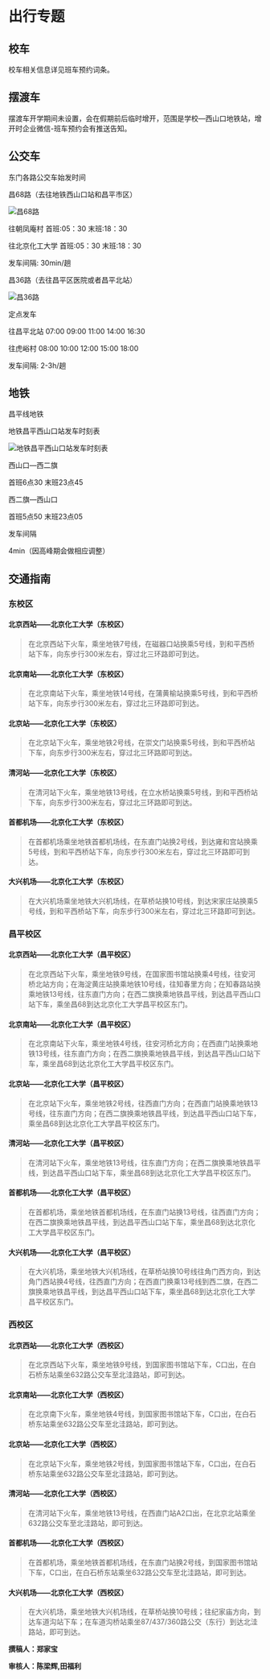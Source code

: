 # 出行专题
## 校车
校车相关信息详见班车预约词条。

## 摆渡车

摆渡车开学期间未设置，会在假期前后临时增开，范围是学校—西山口地铁站，增开时企业微信-班车预约会有推送告知。

## 公交车

东门各路公交车始发时间

昌68路（去往地铁西山口站和昌平市区）

![昌68路](./昌68路.png)

往朝凤庵村 首班:05：30 末班:18：30

往北京化工大学    首班:05：30 末班:18：30

发车间隔:   30min/趟

昌36路（去往昌平区医院或者昌平北站）

![昌36路](./昌36路.png)

定点发车

往昌平北站        07:00  09:00  11:00  14:00  16:30

往虎峪村          08:00  10:00  12:00  15:00  18:00

发车间隔:  2-3h/趟

## 地铁

昌平线地铁

地铁昌平西山口站发车时刻表

![地铁昌平西山口站发车时刻表](./地铁昌平西山口站发车时刻表.png)

西山口—西二旗 

首班6点30  末班23点45

西二旗—西山口

首班5点50  末班23点05

发车间隔

4min（因高峰期会做相应调整）

## 交通指南

### 东校区

#### 北京西站——北京化工大学（东校区）

>在北京西站下火车，乘坐地铁7号线，在磁器口站换乘5号线，到和平西桥站下车，向东步行300米左右，穿过北三环路即可到达。

#### 北京南站——北京化工大学（东校区）

>在北京南站下火车，乘坐地铁14号线，在蒲黄榆站换乘5号线，到和平西桥站下车，向东步行300米左右，穿过北三环路即可到达。

#### 北京站——北京化工大学（东校区）

>在北京站下火车，乘坐地铁2号线，在崇文门站换乘5号线，到和平西桥站下车，向东步行300米左右，穿过北三环路即可到达。

#### 清河站——北京化工大学（东校区）

>在清河站下火车，乘坐地铁13号线，在立水桥站换乘5号线，到和平西桥站下车，向东步行300米左右，穿过北三环路即可到达。

#### 首都机场——北京化工大学（东校区）

>在首都机场乘坐地铁首都机场线，在东直门站换2号线，到达雍和宫站换乘5号线，到和平西桥站下车，向东步行300米左右，穿过北三环路即可到达。

#### 大兴机场——北京化工大学（东校区）

>在大兴机场乘坐地铁大兴机场线，在草桥站换10号线，到达宋家庄站换乘5号线，到和平西桥站下车，向东步行300米左右，穿过北三环路即可到达。

### 昌平校区

#### 北京西站——北京化工大学（昌平校区）

>在北京西站下火车，乘坐地铁9号线，在国家图书馆站换乘4号线，往安河桥北站方向；在海淀黄庄站换乘地铁10号线，往知春里方向；在知春路站换乘地铁13号线，往东直门方向；在西二旗换乘地铁昌平线，到达昌平西山口站下车，乘坐昌68到达北京化工大学昌平校区东门。

#### 北京南站——北京化工大学（昌平校区）

>在北京南站下火车，乘坐地铁4号线，往安河桥北方向；在西直门站换乘地铁13号线，往东直门方向；在西二旗换乘地铁昌平线，到达昌平西山口站下车，乘坐昌68到达北京化工大学昌平校区东门。

#### 北京站——北京化工大学（昌平校区）

>在北京站下火车，乘坐地铁2号线，往西直门方向；在西直门站换乘地铁13号线，往东直门方向；在西二旗换乘地铁昌平线，到达昌平西山口站下车，乘坐昌68到达北京化工大学昌平校区东门。

#### 清河站——北京化工大学（昌平校区）

>在清河站下火车，乘坐地铁13号线，往东直门方向；在西二旗换乘地铁昌平线，到达昌平西山口站下车，乘坐昌68到达北京化工大学昌平校区东门。

#### 首都机场——北京化工大学（昌平校区）

>在首都机场，乘坐地铁首都机场线，在东直门站换13号线，往西直门方向；在西二旗换乘地铁昌平线，到达昌平西山口站下车，乘坐昌68到达北京化工大学昌平校区东门。

#### 大兴机场——北京化工大学（昌平校区）
    
>在大兴机场，乘坐地铁大兴机场线，在草桥站换10号线往角门西方向，到达角门西站换4号线，往西直门方向；在西直门换乘13号线到西二旗，在西二旗换乘地铁昌平线，到达昌平西山口站下车，乘坐昌68到达北京化工大学昌平校区东门。

### 西校区

#### 北京西站——北京化工大学（西校区）

>在北京西站下火车，乘坐地铁9号线，到国家图书馆站下车，C口出，在白石桥东站乘坐632路公交车至北洼路站，即可到达。

#### 北京南站——北京化工大学（西校区）

>在北京南下火车，乘坐地铁4号线，到国家图书馆站下车，C口出，在白石桥东站乘坐632路公交车至北洼路站，即可到达。

#### 北京站——北京化工大学（西校区）

>在北京站下火车，乘坐地铁2号线，到国家图书馆站下车，C口出，在白石桥东站乘坐632路公交车至北洼路站，即可到达。

#### 清河站——北京化工大学（西校区）

>在清河站下火车，乘坐地铁13号线，在西直门站A2口出，在北京北站乘坐632路公交车至北洼路站，即可到达。

#### 首都机场——北京化工大学（西校区）

>在首都机场，乘坐地铁首都机场线，在东直门站换2号线，到国家图书馆站下车，C口出，在白石桥东站乘坐632路公交车至北洼路站，即可到达。

#### 大兴机场——北京化工大学（西校区）
>在大兴机场，乘坐地铁大兴机场线，在草桥站换10号线；往纪家庙方向，到达车道沟站下车；在车道沟桥站乘坐87/437/360路公交（东行）到达北洼路站，即可到达。


**撰稿人：郑家宝**

**审核人：陈梁辉,田福利**